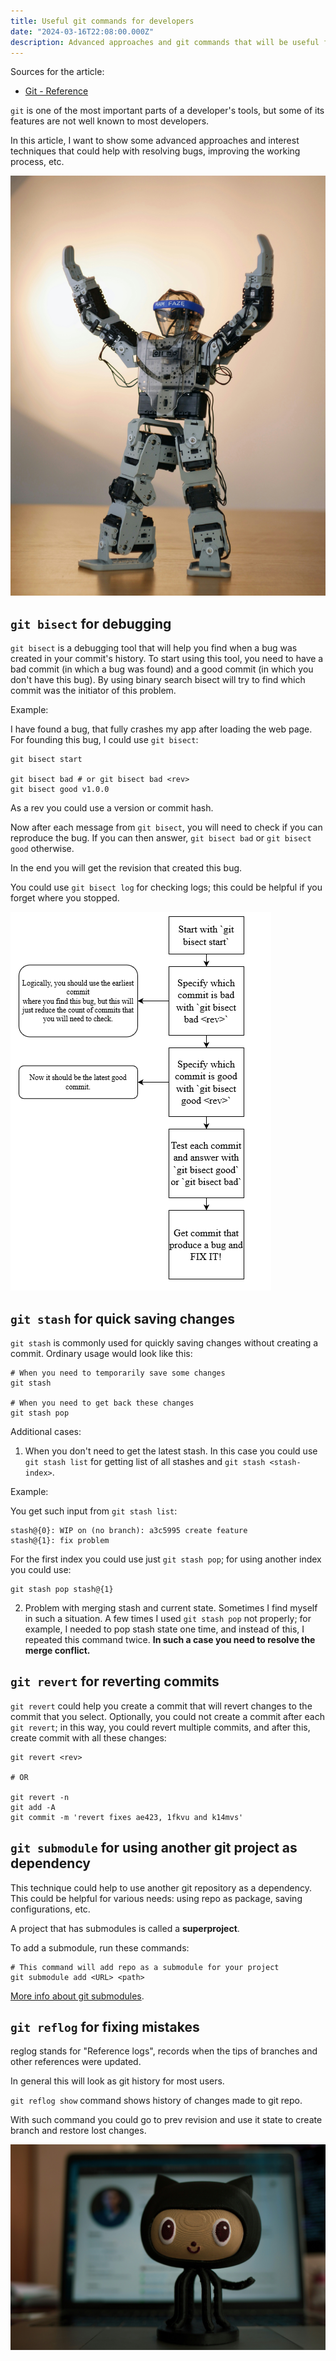 ```yaml
---
title: Useful git commands for developers
date: "2024-03-16T22:08:00.000Z"
description: Advanced approaches and git commands that will be useful for developers
---
```


Sources for the article:
- [Git - Reference](https://git-scm.com/docs)

`git` is one of the most important parts of a developer's tools, but some of its features are not well known to most developers.

In this article, I want to show some advanced approaches and interest techniques that could help with resolving bugs, improving the working process, etc.

![Grey robot raise hands](./adam-lukomski-ja9VHwgcABo-unsplash.jpg)

## `git bisect` for debugging

`git bisect` is a debugging tool that will help you find when a bug was created in your commit's history. To start using this tool, you need to have a bad commit (in which a bug was found) and a good commit (in which you don't have this bug). By using binary search bisect will try to find which commit was the initiator of this problem.

Example:

I have found a bug, that fully crashes my app after loading the web page. For founding this bug, I could use `git bisect`:

```
git bisect start

git bisect bad # or git bisect bad <rev>
git bisect good v1.0.0
```

As a rev you could use a version or commit hash.

Now after each message from `git bisect`, you will need to check if you can reproduce the bug. If you can then answer, `git bisect bad` or `git bisect good` otherwise.

In the end you will get the revision that created this bug.

You could use `git bisect log` for checking logs; this could be helpful if you forget where you stopped.

![Visual scheme of using git bisect](./git-bisect.drawio.png)

## `git stash` for quick saving changes

`git stash` is commonly used for quickly saving changes without creating a commit. Ordinary usage would look like this:

```
# When you need to temporarily save some changes
git stash

# When you need to get back these changes
git stash pop
```

Additional cases:
1. When you don't need to get the latest stash.
In this case you could use `git stash list` for getting list of all stashes and `git stash <stash-index>`.

Example:

You get such input from `git stash list`:
```
stash@{0}: WIP on (no branch): a3c5995 create feature 
stash@{1}: fix problem
```
For the first index you could use just `git stash pop`; for using another index you could use:
```
git stash pop stash@{1}
```

2. Problem with merging stash and current state.
Sometimes I find myself in such a situation. A few times I used `git stash pop` not properly; for example, I needed to pop stash state one time, and instead of this, I repeated this command twice. **In such a case you need to resolve the merge conflict.**

## `git revert` for reverting commits

`git revert` could help you create a commit that will revert changes to the commit that you select. Optionally, you could not create a commit after each `git revert`; in this way, you could revert multiple commits, and after this, create commit with all these changes:

```
git revert <rev>

# OR

git revert -n
git add -A
git commit -m 'revert fixes ae423, 1fkvu and k14mvs'
```

## `git submodule` for using another git project as dependency

This technique could help to use another git repository as a dependency. This could be helpful for various needs: using repo as package, saving configurations, etc.

A project that has submodules is called a **superproject**.

To add a submodule, run these commands:

```
# This command will add repo as a submodule for your project
git submodule add <URL> <path>
```

[More info about git submodules](https://git-scm.com/docs/gitsubmodules).

## `git reflog` for fixing mistakes

reglog stands for "Reference logs", records when the tips of branches and other references were updated.

In general this will look as git history for most users.

`git reflog show` command shows history of changes made to git repo.

With such command you could go to prev revision and use it state to create branch and restore lost changes.

![Mascot of github](./roman-synkevych-wX2L8L-fGeA-unsplash.jpg)
